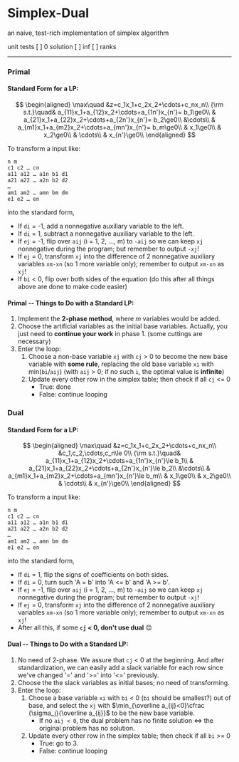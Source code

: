 # Simplex-Dual
an naive, test-rich implementation of simplex algorithm 

unit tests
[ ] 0 solution
[ ] inf
[ ] ranks

---

### Primal

#### Standard Form for a LP:

$$
\begin{aligned}
\max\quad &z=c_1x_1+c_2x_2+\cdots+c_nx_n\\
{\rm s.t.}\quad& a_{11}x_1+a_{12}x_2+\cdots+a_{1n'}x_{n'}= b_1\ge0\\
& a_{21}x_1+a_{22}x_2+\cdots+a_{2n'}x_{n'}= b_2\ge0\\
&\cdots\\
& a_{m1}x_1+a_{m2}x_2+\cdots+a_{mn'}x_{n'}= b_m\ge0\\
& x_1\ge0\\
& x_2\ge0\\
& \cdots\\
& x_{n'}\ge0\\
\end{aligned}
$$

To transform a input like:

```
n m
c1 c2 … cn
a11 a12 … a1n b1 d1
a21 a22 … a2n b2 d2
…
am1 am2 … amn bm dm
e1 e2 … en
```

into the standard form,

* If `di` = -1, add a nonnegative auxiliary variable to the left.
* If `di` = 1, subtract a nonnegative auxiliary variable to the left.
* If `ej` = -1, flip over `aij` (i = 1, 2, ..., m) to `-aij` so we can keep `xj` nonnegative during the program; but remember to output `-xj`!
* If `ej` = 0, transform `xj` into the difference of 2 nonnegative auxiliary variables `xm-xn` (so 1 more variable only); remember to output `xm-xn` as `xj`!
* If `bi` < 0, flip over both sides of the equation (do this after all things above are done to make code easier)

#### Primal -- Things to Do with a Standard LP:

1. Implement the **2-phase method**, where $m$ variables would be added.
2. Choose the artificial variables as the initial base variables. Actually, you just need to **continue your work** in phase 1. (some cuttings are necessary)
3. Enter the loop:
   1. Choose a non-base variable `xj` with `cj` > 0 to become the new base variable with **some rule**, replacing the old base variable `xi` with min(`bi`/`aij`) (with `aij` > 0; if no such `i`, the optimal value is **infinite**)
   2. Update every other row in the simplex table; then check if all `cj` <= 0
      * True: done
      * False: continue looping

### Dual

#### Standard Form for a LP:

$$
\begin{aligned}
\max\quad &z=c_1x_1+c_2x_2+\cdots+c_nx_n\\
&c_1,c_2,\cdots,c_n\le 0\\
{\rm s.t.}\quad& a_{11}x_1+a_{12}x_2+\cdots+a_{1n'}x_{n'}\le b_1\\
& a_{21}x_1+a_{22}x_2+\cdots+a_{2n'}x_{n'}\le b_2\\
&\cdots\\
& a_{m1}x_1+a_{m2}x_2+\cdots+a_{mn'}x_{n'}\le b_m\\
& x_1\ge0\\
& x_2\ge0\\
& \cdots\\
& x_{n'}\ge0\\
\end{aligned}
$$

To transform a input like:

```
n m
c1 c2 … cn
a11 a12 … a1n b1 d1
a21 a22 … a2n b2 d2
…
am1 am2 … amn bm dm
e1 e2 … en
```

into the standard form,

* If `di` = 1, flip the signs of coefficients on both sides.
* If `di` = 0, turn such 'A = b' into 'A <= b' and 'A >= b'.
* If `ej` = -1, flip over `aij` (i = 1, 2, ..., m) to `-aij` so we can keep `xj` nonnegative during the program; but remember to output `-xj`!
* If `ej` = 0, transform `xj` into the difference of 2 nonnegative auxiliary variables `xm-xn` (so 1 more variable only); remember to output `xm-xn` as `xj`!
* After all this, if some **`cj` < 0, don't use dual** :blush:

#### Dual -- Things to Do with a Standard LP:

1. No need of 2-phase. We assure that `cj` < 0 at the beginning. And after standardization, we can easily add a slack variable for each row since we've changed '=' and '>=' into '<=' previously.
2. Choose the the slack variables as initial bases; no need of transforming.
3. Enter the loop:
   1. Choose a base variable `xi` with `bi` < 0 (`bi` should be smallest?) out of base, and select the `xj` with $\min_{\overline a_{ij}<0}\cfrac {\sigma_j}{\overline a_{ij}}$ to be the new base variable.
      * If no `aij < 0`, the dual problem has no finite solution <=> the original problem has no solution.
   2. Update every other row in the simplex table; then check if all `bi` >= 0
      * True: go to 3.
      * False: continue looping